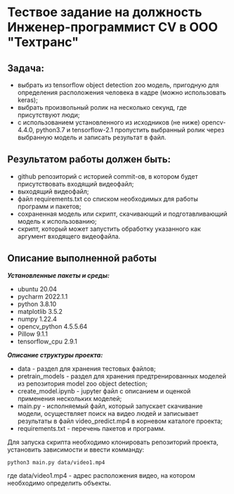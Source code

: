 # Тествое задание на должность Инженер-программист CV в ООО "Техтранс"

## Задача:
- выбрать из tensorflow object detection zoo модель, пригодную для определения расположения человека в кадре (можно использовать keras);
- выбрать произвольный ролик на несколько секунд, где присутствуют люди;
- с использованием установленного из исходников (не ниже) opencv-4.4.0, python3.7 и tensorflow-2.1 пропустить выбранный ролик через выбранную модель и записать результат в файл.

## Результатом работы должен быть:
- github репозиторий с историей commit-ов, в котором будет присутствовать входящий видеофайл;
- выходящий видеофайл; 
- файл requirements.txt со списком необходимых для работы программ и пакетов;
- сохраненная модель или скрипт, скачивающий и подготавливающий модель к использованию; 
- скрипт, который может запустить обработку указанного как аргумент входящего видеофайла.

## Описание выполненной работы

***Установленные пакеты и среды:***
- ubuntu 20.04
- pycharm 2022.1.1
- python 3.8.10
- matplotlib 3.5.2
- numpy 1.22.4
- opencv_python 4.5.5.64
- Pillow 9.1.1
- tensorflow_cpu 2.9.1

***Описание структуры проекта:***
- data - раздел для хранения тестовых файлов;
- pretrain_models - раздел для хранения предтренированных моделей из репозитория model zoo object detection;
- create_model.ipynb - jupyter файл с описанием и оценкой применения нескольких моделей;
- main.py - исполняемый файл, который запускает скачивание модели, осуществляет поиск на видео людей и записывает результаты в файл video_predict.mp4 в корневом каталоге проекта;
- requirements.txt - перечень пакетов и программ.

Для запуска скрипта необходимо клонировать репозиторий проекта, установить зависимости и ввести комманду: 

    python3 main.py data/video1.mp4

где data/video1.mp4 - адрес расположения видео, на котором необходимо определить объекты.
